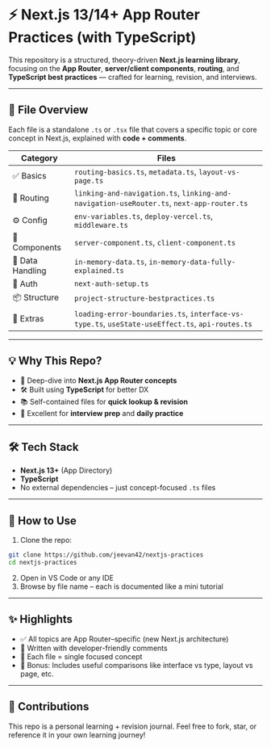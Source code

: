 # ⚡ Next.js 13/14+ App Router Practices (with TypeScript)

This repository is a structured, theory-driven **Next.js learning library**, focusing on the **App Router**, **server/client components**, **routing**, and **TypeScript best practices** — crafted for learning, revision, and interviews.

---

## 📁 File Overview

Each file is a standalone `.ts` or `.tsx` file that covers a specific topic or core concept in Next.js, explained with **code + comments**.

| Category | Files |
|----------|-------|
| ✅ Basics | `routing-basics.ts`, `metadata.ts`, `layout-vs-page.ts` |
| 🔁 Routing | `linking-and-navigation.ts`, `linking-and-navigation-useRouter.ts`, `next-app-router.ts` |
| ⚙️ Config | `env-variables.ts`, `deploy-vercel.ts`, `middleware.ts` |
| 🔄 Components | `server-component.ts`, `client-component.ts` |
| 🧱 Data Handling | `in-memory-data.ts`, `in-memory-data-fully-explained.ts` |
| 🔐 Auth | `next-auth-setup.ts` |
| 📦 Structure | `project-structure-bestpractices.ts` |
| 🧪 Extras | `loading-error-boundaries.ts`, `interface-vs-type.ts`, `useState-useEffect.ts`, `api-routes.ts` |

---

## 💡 Why This Repo?

- 🧠 Deep-dive into **Next.js App Router concepts**
- 🛠️ Built using **TypeScript** for better DX
- 📚 Self-contained files for **quick lookup & revision**
- 💼 Excellent for **interview prep** and **daily practice**

---

## 🛠️ Tech Stack

- **Next.js 13+** (App Directory)
- **TypeScript**
- No external dependencies – just concept-focused `.ts` files

---

## 📖 How to Use

1. Clone the repo:
```bash
git clone https://github.com/jeevan42/nextjs-practices
cd nextjs-practices
```
2. Open in VS Code or any IDE
3. Browse by file name – each is documented like a mini tutorial

---

## ✨ Highlights
- ✅ All topics are App Router–specific (new Next.js architecture)
- 💬 Written with developer-friendly comments
- 🧩 Each file = single focused concept
- 🧠 Bonus: Includes useful comparisons like interface vs type, layout vs page, etc.

---

## 🙌 Contributions
This repo is a personal learning + revision journal. Feel free to fork, star, or reference it in your own learning journey!

